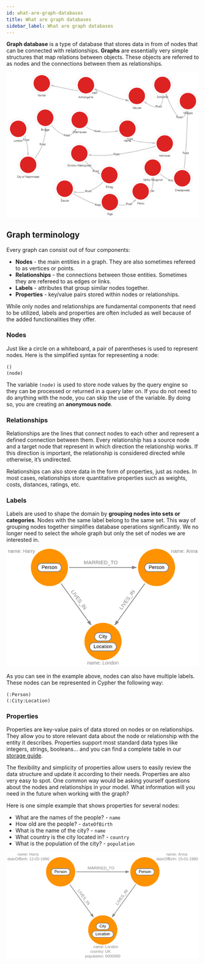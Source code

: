 ```yaml
---
id: what-are-graph-databases
title: What are graph databases
sidebar_label: What are graph databases
---
```


**Graph database** is a type of database that stores data in from of nodes that can be connected with relationships. **Graphs** are essentially very simple structures that map relations between objects. These objects are referred to as nodes and the connections between them as relationships.

![](data/graph-databases/graph-database-example.png)

## Graph terminology 
Every graph can consist out of four components: 

* **Nodes** - the main entities in a graph. They are also sometimes refereed to as vertices or points. 
* **Relationships** - the connections between those entities. Sometimes they are refereed to as edges or links.
* **Labels** - attributes that group similar nodes together.
* **Properties** - key/value pairs stored within nodes or relationships.

While only nodes and relationships are fundamental components that need to be utilized, labels and properties are often included as well because of the added functionalities they offer. 


### Nodes

Just like a circle on a whiteboard, a pair of parentheses is used to represent nodes. Here is the simplified syntax for representing a node:

```cypher
()
(node)
```

The variable `(node)` is used to store node values by the query engine so they can be processed or returned in a query later on.  If you do not need to do anything with the node, you can skip the use of the variable. By doing so, you are creating an **anonymous node**.

### Relationships

Relationships are the lines that connect nodes to each other and represent a defined connection between them. Every relationship has a source node and a target node that represent in which direction the relationship works. If this direction is important, the relationship is considered directed while otherwise, it’s undirected.

Relationships can also store data in the form of properties, just as nodes. In most cases, relationships store quantitative properties such as weights, costs, distances, ratings, etc.

### Labels

Labels are used to shape the domain by **grouping nodes into sets or categories**. Nodes with the same label belong to the same set. This way of grouping nodes together simplifies database operations significantly. We no longer need to select the whole graph but only the set of nodes we are interested in.

![](data/graph-databases/labels-example.png)

As you can see in the example above, nodes can also have multiple labels. These nodes can be represented in Cypher the following way:

```cypher
(:Person)
(:City:Location)
```
### Properties

Properties are key-value pairs of data stored on nodes or on relationships. They allow you to store relevant data about the node or relationship with the entity it describes. 
Properties support most standard data types like integers, strings, booleans... and you can find a complete table in our [storage guide](../memgraph/concepts/storage/#properties).

The flexibility and simplicity of properties allow users to easily review the data structure and update it according to their needs. Properties are also very easy to spot. One common way would be asking yourself questions about the nodes and relationships in your model. What information will you need in the future when working with the graph?

Here is one simple example that shows properties for several nodes:

* What are the names of the people? - `name`
* How old are the people? - `dateOfBirth`
* What is the name of the city? - `name`
* What country is the city located in? - `country`
* What is the population of the city? - `population`

![](data/graph-databases/properties-example.png)